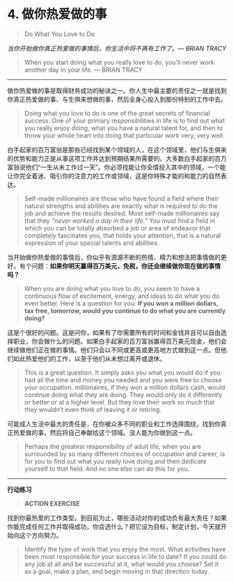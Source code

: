 # 4. 做你热爱做的事
> Do What You Love to Do

*当你开始做你真正热爱做的事情后，你生活中将不再有工作了。— BRIAN TRACY* 

>  When you start doing what you really love to do, you’ll never work another day in your life. — BRIAN TRACY 

---

做你热爱做的事是取得财务成功的秘诀之一。你人生中最主要的责任之一就是找到你真正热爱做的事、与生俱来想做的事，然后全身心投入到那份特别的工作中去。
> Doing what you love to do is one of the great secrets of financial success. One of your primary responsibilities in life is to find out what you really enjoy doing, what you have a natural talent for, and then to throw your whole heart into doing that particular work very, very well. 

白手起家的百万富翁是那些已经找到某个领域的人，在这个领域里，他们与生俱来的优势和能力正是从事这项工作并达到预期结果所需要的。大多数白手起家的百万富翁说他们“一生从未工作过一天”。你必须找能让你全情投入其中的领域，一个能让你完全着迷、吸引你的注意力的工作或领域，这是你特殊才能的和能力的自然表达。
> Self-made millionaires are those who have found a field where their natural strengths and abilities are exactly what is required to do the job and achieve the results desired. Most self-made millionaires say that they *“never worked a day in their life.”* You must find a field in which you can be totally absorbed a job or area of endeavor that completely fascinates you, that holds your attention, that is a natural expression of your special talents and abilities. 

当开始做你热爱做的事情后，你似乎有源源不断的热情、精力和想法把事情做的更好。有个问题：**如果你明天赢得百万美元，免税，你还会继续做你现在做的事情吗？**
> When you are doing what you love to do, you seem to have a continuous flow of excitement, energy, and ideas to do what you do even better. Here is a question for you: **If you won a million dollars, tax free, tomorrow, would you continue to do what you are currently doing?** 

这是个很好的问题。这是问你，如果有了你需要所有的时间和金钱并且可以自由选择职业，你会做什么的问题。如果白手起家的百万富翁赢得百万美元现金，他们会继续做他们正在做的事情。他们只会以不同或更高或更高地方式做到这一点。但他们如此热爱他们的工作，以至于他们从未想过离开或退休。
> This is a great question. It simply asks you what you would do if you had all the time and money you needed and you were free to choose your occupation.  millionaires, if they won a million dollars cash, would continue doing what they are doing. They would only do it differently or better or at a higher level. But they love their work so much that they wouldn’t even think of leaving it or retiring. 

可能成人生活中最大的责任是，在你被众多不同的职业和工作选择围绕，找到你真正热爱做的事，然后将自己奉献给这个领域。没人能为你做到这一点。
> Perhaps the greatest responsibility of adult life, when you are surrounded by so many different choices of occupation and career, is for you to find out what you really love doing and then dedicate yourself to that field. And no one else can do this for you. 

---
**行动练习**
> **ACTION EXERCISE** 

找到你最热爱的工作类型。到目前为止，哪些活动对你的成功负有最大责任？如果你能完成任何工作并取得成功，你会选什么？把它设为目标，制定计划，今天就开始向这个方向努力。
> Identify the type of work that you enjoy the most. What activities have been most responsible for your success in life to date? If you could do any job at all and be successful at it, what would you choose? Set it as a goal, make a plan, and begin moving in that direction today.



